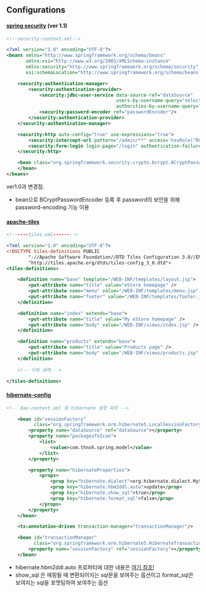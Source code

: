 ## Configurations

#### [spring security](https://github.com/NohTaeHwan/eStore/blob/master/web/WEB-INF/servlets/security-context.xml) (ver 1.1)

```xml
<!--security-context.xml-->

<?xml version="1.0" encoding="UTF-8"?>
<beans xmlns="http://www.springframework.org/schema/beans"
       xmlns:xsi="http://www.w3.org/2001/XMLSchema-instance"
       xmlns:security="http://www.springframework.org/schema/security"
       xsi:schemaLocation="http://www.springframework.org/schema/beans http://www.springframework.org/schema/beans/spring-beans.xsd http://www.springframework.org/schema/security http://www.springframework.org/schema/security/spring-security.xsd">

    <security:authentication-manager>
        <security:authentication-provider>
            <security:jdbc-user-service data-source-ref="dataSource"
                                        users-by-username-query="select username, password, enabled from users where username=?"
                                        authorities-by-username-query="select username, authority from users where username=?"/>
            <security:password-encoder ref="passwordEncoder"/>
        </security:authentication-provider>
    </security:authentication-manager>

    <security:http auto-config="true" use-expressions="true">
        <security:intercept-url pattern="/admin/**" access='hasRole("ROLE_ADMIN")'/>
        <security:form-login login-page="/login" authentication-failure-url="/login/?error=1"/>
    </security:http>

    <bean class="org.springframework.security.crypto.bcrypt.BCryptPasswordEncoder" id="passwordEncoder">
    </bean>
</beans>

```
ver1.0과 변경점.
- bean으로 BCryptPasswordEncoder 등록 후 password의 보안을 위해 password-encoding 기능 이용




#### [apache-tiles](https://github.com/NohTaeHwan/eStore/blob/master/web/WEB-INF/tiles-def/tiles.xml)

```xml
<!------tiles.xml-------->

<?xml version="1.0" encoding="UTF-8"?>
<!DOCTYPE tiles-definitions PUBLIC
        "-//Apache Software Foundation//DTD Tiles Configuration 3.0//EN"
        "http://tiles.apache.org/dtds/tiles-config_3_0.dtd">
<tiles-definitions>

    <definition name="base" template="/WEB-INF/templates/layout.jsp">
        <put-attribute name="title" value="eStore homepage" />
        <put-attribute name="menu" value="/WEB-INF/templates/menu.jsp" />
        <put-attribute name="footer" value="/WEB-INF/templates/footer.jsp" />
    </definition>

    <definition name="index" extends="base">
        <put-attribute name="title" value="My eStore homepage" />
        <put-attribute name="body" value="/WEB-INF/views/index.jsp" />
    </definition>

    <definition name="products" extends="base">
        <put-attribute name="title" value="Products page" />
        <put-attribute name="body" value="/WEB-INF/views/products.jsp" />
    </definition>
    
    <!-- 이하 생략.-->

</tiles-definitions>

```



#### [hibernate-config](https://github.com/NohTaeHwan/eStore/blob/master/web/WEB-INF/servlets/dao-context.xml)

```xml
<!-- dao-context.xml 중 hibernate 설정 파트 -->

    <bean id="sessionFactory"
          class="org.springframework.orm.hibernate5.LocalSessionFactoryBean">
        <property name="dataSource" ref="dataSource"></property>
        <property name="packagesToScan">
            <list>
                <value>com.thnoh.spring.model</value>
            </list>
        </property>

        <property name="hibernateProperties">
            <props>
                <prop key="hibernate.dialect">org.hibernate.dialect.MySQL8Dialect</prop>
                <prop key="hibernate.hbm2ddl.auto">update</prop>
                <prop key="hibernate.show_sql">true</prop>
                <prop key="hibernate.format_sql">false</prop>
            </props>
        </property>
    </bean>

    <tx:annotation-driven transaction-manager="transactionManager"/>

    <bean id="transactionManager"
          class="org.springframework.orm.hibernate5.HibernateTransactionManager">
        <property name="sessionFactory" ref="sessionFactory"></property>
    </bean>

```

- hibernate.hbm2ddl.auto 프로퍼티에 대한 내용은 [여기 참조!](https://velog.io/@think2wice/Hibernate-hbm2ddl.auto-프로퍼티-설정)
- show_sql 은 매핑될 때 변환되어지는 sql문을 보여주는 옵션이고 format_sql은 보여지는 sql을 포맷팅하여 보여주는 옵션

